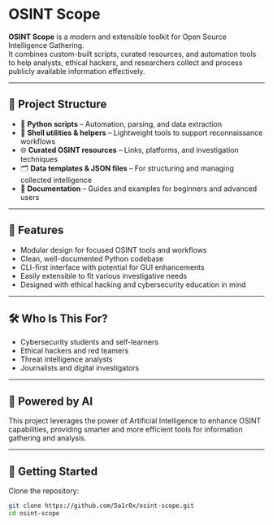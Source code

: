 # OSINT Scope

**OSINT Scope** is a modern and extensible toolkit for Open Source Intelligence Gathering.  
It combines custom-built scripts, curated resources, and automation tools to help analysts, ethical hackers, and researchers collect and process publicly available information effectively.

---

## 📂 Project Structure

- 🐍 **Python scripts** – Automation, parsing, and data extraction  
- 🧰 **Shell utilities & helpers** – Lightweight tools to support reconnaissance workflows  
- 🌐 **Curated OSINT resources** – Links, platforms, and investigation techniques  
- 🗂️ **Data templates & JSON files** – For structuring and managing collected intelligence  
- 📖 **Documentation** – Guides and examples for beginners and advanced users  

---

## 🎯 Features

- Modular design for focused OSINT tools and workflows  
- Clean, well-documented Python codebase  
- CLI-first interface with potential for GUI enhancements  
- Easily extensible to fit various investigative needs  
- Designed with ethical hacking and cybersecurity education in mind  

---

## 🛠 Who Is This For?

- Cybersecurity students and self-learners  
- Ethical hackers and red teamers  
- Threat intelligence analysts  
- Journalists and digital investigators  

---

## 🤖 Powered by AI 

This project leverages the power of Artificial Intelligence to enhance OSINT capabilities, providing smarter and more efficient tools for information gathering and analysis.

---


## 🚀 Getting Started

Clone the repository:

```bash
git clone https://github.com/5a1r0x/osint-scope.git
cd osint-scope
